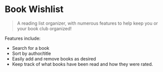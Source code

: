 # Book Wishlist
> A reading list organizer, with numerous features to help keep you or your book club organized!

Features include:
* Search for a book
* Sort by author/title
* Easily add and remove books as desired
* Keep track of what books have been read and how they were rated.
